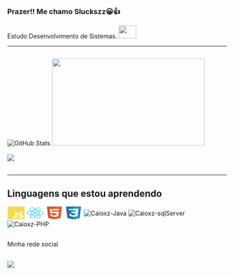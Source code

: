 ### Prazer!! Me chamo Sluckszz😀👍


 Estudo Desenvolvimento de Sistemas. <img style ="margin-top: -400"   height="30" width="40" src="https://tenor.com/pt-BR/view/anime-dance-anime-dance-anime-dance-gif-dance-anime-gif-gif-26157981.gif">

<hr>

<p style="display: inline-block">
  <img src="https://github-readme-stats.vercel.app/api?username=Caioxz&show_icons=true&theme=tokyonight" alt="GitHub Stats">
  <img  style ="margin-left: 500"  height="200" width="350" src="https://pa1.aminoapps.com/8053/cc0089b1fe28e15d421e5887dd074228b00045e6r1-640-359_hq.gif"> <br> <br>
  <img heigh="200" width="339"src="https://github-readme-stats.vercel.app/api/top-langs/?username=Caioxz&langs_count=8&layout=compact&theme=tokyonight&hide_border=true&border_radius=30">

</p>
</div>

<hr>

## Linguagens que estou aprendendo
<div style="display: inline-block">
  <img align="center" alt="Caioxz-Js" height="30" width="40" src="https://raw.githubusercontent.com/devicons/devicon/master/icons/javascript/javascript-plain.svg">
  <img align="center" alt="Caioxz-React" height="30" width="40" src="https://raw.githubusercontent.com/devicons/devicon/master/icons/react/react-original.svg">
  <img align="center" alt="Caioxz-HTML" height="30" width="40" src="https://raw.githubusercontent.com/devicons/devicon/master/icons/html5/html5-original.svg">
  <img align="center" alt="Caioxz-CSS" height="30" width="40" src="https://raw.githubusercontent.com/devicons/devicon/master/icons/css3/css3-original.svg">
  <img align="center" alt="Caioxz-Java" height="30" width="40" src="https://cdn.jsdelivr.net/gh/devicons/devicon/icons/java/java-original.svg">
  <img align="center" alt="Caioxz-sqlServer" height="30" width="40" src="https://cdn.jsdelivr.net/gh/devicons/devicon/icons/microsoftsqlserver/microsoftsqlserver-plain.svg">
  <img align="center" alt="Caioxz-PHP" height="30" width="40" src="https://cdn.jsdelivr.net/gh/devicons/devicon/icons/php/php-original.svg">
</div>

## 
Minha rede social
##
<div>
    <a href="https://instagram.com/_.caioxz" target="_blank"><img src="https://img.shields.io/badge/-Instagram-%23E4405F?style=for-the-badge&logo=instagram&logoColor=white" target="_blank"></a>






